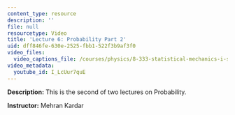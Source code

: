 ```yaml
---
content_type: resource
description: ''
file: null
resourcetype: Video
title: 'Lecture 6: Probability Part 2'
uid: dff846fe-630e-2525-fbb1-522f3b9af3f0
video_files:
  video_captions_file: /courses/physics/8-333-statistical-mechanics-i-statistical-mechanics-of-particles-fall-2013/video-lectures/lecture-6-probability-part-2/I_LcUur7quE.vtt
video_metadata:
  youtube_id: I_LcUur7quE
---
```


**Description:** This is the second of two lectures on Probability.

**Instructor:** Mehran Kardar